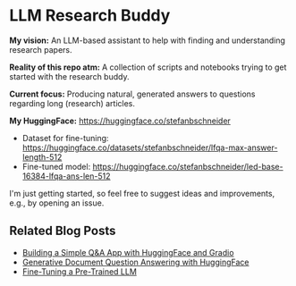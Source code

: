 # LLM Research Buddy

**My vision:** An LLM-based assistant to help with finding and understanding research papers.

**Reality of this repo atm:** A collection of scripts and notebooks trying to get started with the research buddy.

**Current focus:** Producing natural, generated answers to questions regarding long (research) articles.

**My HuggingFace:** https://huggingface.co/stefanbschneider

- Dataset for fine-tuning: https://huggingface.co/datasets/stefanbschneider/lfqa-max-answer-length-512
- Fine-tuned model: https://huggingface.co/stefanbschneider/led-base-16384-lfqa-ans-len-512

I'm just getting started, so feel free to suggest ideas and improvements, e.g., by opening an issue.



## Related Blog Posts

- [Building a Simple Q&A App with HuggingFace and Gradio](https://stefanbschneider.github.io/blog/posts/question-answering-huggingface/)
- [Generative Document Question Answering with HuggingFace](https://stefanbschneider.github.io/blog/posts/generative-qa/)
- [Fine-Tuning a Pre-Trained LLM](https://stefanbschneider.github.io/blog/posts/llm-fine-tuning/)
